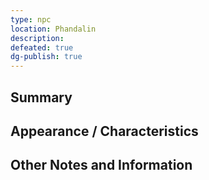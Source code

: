 ```yaml
---
type: npc
location: Phandalin
description: 
defeated: true
dg-publish: true
---
```

## Summary


## Appearance / Characteristics


## Other Notes and Information